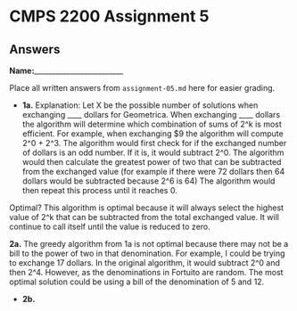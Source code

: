# CMPS 2200 Assignment 5
## Answers

**Name:**_________________________


Place all written answers from `assignment-05.md` here for easier grading.





- **1a.**
Explanation:
  Let X be the possible number of solutions when exchanging ____ dollars for Geometrica. When exchanging ____ dollars the algorithm will determine which combination of sums of 2^k is most efficient. For example, when exchanging $9 the algorithm will compute 2^0 + 2^3. 
  The algorithm would first check for if the exchanged number of dollars is an odd number.
    If it is, it would subtract 2^0.
  The algorithm would then calculate the greatest power of two that can be subtracted from the exchanged value (for example if there were 72 dollars then 64 dollars would be subtracted because 2^6 is 64)
    The algorithm would then repeat this process until it reaches 0.

Optimal?
This algorithm is optimal because it will always select the highest value of 2^k that can be subtracted from the total exchanged value. It will continue to call itself until the value is reduced to zero.




**2a.**
The greedy algorithm from 1a is not optimal because there may not be a bill to the power of two in that denomination. For example, I could be trying to exchange 17 dollars.
  In the original algorithm, it would subtract 2^0 and then 2^4.
However, as the denominations in Fortuito are random. The most optimal solution could be using a bill of the denomination of 5 and 12. 

- **2b.**



